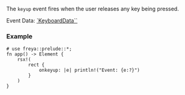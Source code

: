 The `keyup` event fires when the user releases any key being pressed.

Event Data: [`KeyboardData``](crate::events::KeyboardData)

### Example

```rust, no_run
# use freya::prelude::*;
fn app() -> Element {
    rsx!(
        rect {
            onkeyup: |e| println!("Event: {e:?}")
        }
    )
}
```
